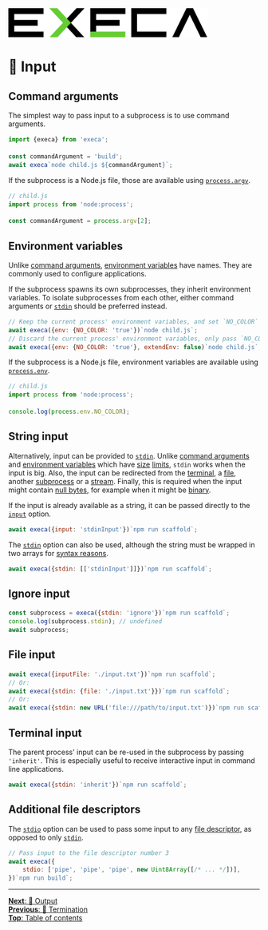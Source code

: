 <picture>
	<source media="(prefers-color-scheme: dark)" srcset="../media/logo_dark.svg">
	<img alt="execa logo" src="../media/logo.svg" width="400">
</picture>
<br>

# 🎹 Input

## Command arguments

The simplest way to pass input to a subprocess is to use command arguments.

```js
import {execa} from 'execa';

const commandArgument = 'build';
await execa`node child.js ${commandArgument}`;
```

If the subprocess is a Node.js file, those are available using [`process.argv`](https://nodejs.org/api/process.html#processargv).

```js
// child.js
import process from 'node:process';

const commandArgument = process.argv[2];
```

## Environment variables

Unlike [command arguments](#command-arguments), [environment variables](https://en.wikipedia.org/wiki/Environment_variable) have names. They are commonly used to configure applications.

If the subprocess spawns its own subprocesses, they inherit environment variables. To isolate subprocesses from each other, either command arguments or [`stdin`](#string-input) should be preferred instead.

```js
// Keep the current process' environment variables, and set `NO_COLOR`
await execa({env: {NO_COLOR: 'true'})`node child.js`;
// Discard the current process' environment variables, only pass `NO_COLOR`
await execa({env: {NO_COLOR: 'true'}, extendEnv: false)`node child.js`;
```

If the subprocess is a Node.js file, environment variables are available using [`process.env`](https://nodejs.org/api/process.html#processenv).

```js
// child.js
import process from 'node:process';

console.log(process.env.NO_COLOR);
```

## String input

Alternatively, input can be provided to [`stdin`](https://en.wikipedia.org/wiki/Standard_streams#Standard_input_(stdin)). Unlike [command arguments](#command-arguments) and [environment variables](#environment-variables) which have [size](https://unix.stackexchange.com/questions/120642/what-defines-the-maximum-size-for-a-command-single-argument) [limits](https://stackoverflow.com/questions/1078031/what-is-the-maximum-size-of-a-linux-environment-variable-value), `stdin` works when the input is big. Also, the input can be redirected from the [terminal](#terminal-input), a [file](#file-input), another [subprocess](pipe.md) or a [stream](streams.md#manual-streaming). Finally, this is required when the input might contain [null bytes](https://en.wikipedia.org/wiki/Null_character), for example when it might be [binary](binary.md#binary-input).

If the input is already available as a string, it can be passed directly to the [`input`](../readme.md#optionsinput) option.

```js
await execa({input: 'stdinInput'})`npm run scaffold`;
```

The [`stdin`](../readme.md#optionsstdin) option can also be used, although the string must be wrapped in two arrays for [syntax reasons](output.md#multiple-targets).

```js
await execa({stdin: [['stdinInput']]})`npm run scaffold`;
```

## Ignore input

```js
const subprocess = execa({stdin: 'ignore'})`npm run scaffold`;
console.log(subprocess.stdin); // undefined
await subprocess;
```

## File input

```js
await execa({inputFile: './input.txt'})`npm run scaffold`;
// Or:
await execa({stdin: {file: './input.txt'}})`npm run scaffold`;
// Or:
await execa({stdin: new URL('file:///path/to/input.txt')})`npm run scaffold`;
```

## Terminal input

The parent process' input can be re-used in the subprocess by passing `'inherit'`. This is especially useful to receive interactive input in command line applications.

```js
await execa({stdin: 'inherit'})`npm run scaffold`;
```

## Additional file descriptors

The [`stdio`](../readme.md#optionsstdio) option can be used to pass some input to any [file descriptor](https://en.wikipedia.org/wiki/File_descriptor), as opposed to only [`stdin`](../readme.md#optionsstdin).

```js
// Pass input to the file descriptor number 3
await execa({
	stdio: ['pipe', 'pipe', 'pipe', new Uint8Array([/* ... */])],
})`npm run build`;
```

<hr>

[**Next**: 📢 Output](output.md)\
[**Previous**: 🏁 Termination](termination.md)\
[**Top**: Table of contents](../readme.md#documentation)
